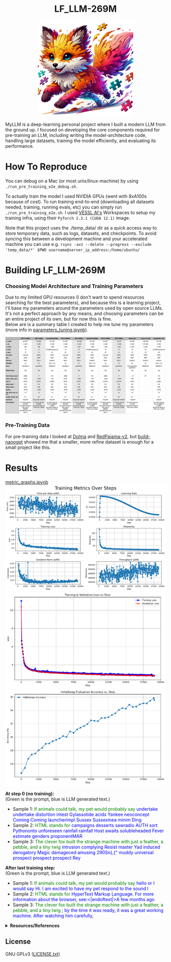 <div align="center">

# LF_LLM-269M

</div>
<div align="center"><img src="./assets/puzzle_fox.jpg" width="300"/></div>

MyLLM is a deep-learning personal project where I built a modern LLM from the ground up. I focused on developing the core components required for pre-training an LLM, including writing the model-architecture code, handling large datasets, training the model efficiently, and evaluating its performance.

# How To Reproduce
You can debug on a Mac (or most unix/linux-machine) by using `./run_pre_training_e2e_debug.sh`.   

To actually train the model I used NVIDIA GPUs (went with 8xA100s because of cost). To run training end-to-end (downloading all datasets needed, training, running evals, etc) you can simply run `./run_pre_training_e2e.sh`. I used [VESSL AI's](https://vessl.ai) Workspaces to setup my training infra, using their `PyTorch 2.3.1 (CUDA 12.1)` image.

Note that this project uses the ./temp_data/ dir as a quick access way to store temporary data, such as logs, datasets, and checkpoints. To avoid syncing this between a development machine and your accelerated machine you can use e.g. `rsync -avz --delete --progress --exclude 'temp_data/*' $PWD username@server_ip_address:/home/ubuntu/`

# Building LF_LLM-269M

### Choosing Model Architecture and Training Parameters
Due to my limited GPU resources (I don't want to spend resources searching for the best parameters), and because this is a learning project, I'll base my parameters around the parameters used by open source LLMs. It's not a perfect approach by any means, and choosing parameters can be an entire project of its own, but for now this is fine.  
Below are is a summary table I created to help me tune my parameters (more info in [parameters_tuning.ipynb](./notebooks/parameters_tuning.ipynb)).

![Summary table](./assets/some_open_source_models.png)

### Pre-Training Data
For pre-training data I looked at [Dolma](https://allenai.org/dolma) and [RedPajama-v2](https://www.together.ai/blog/redpajama-data-v2), but [build-nanogpt](https://github.com/karpathy/build-nanogpt) showed me that a smaller, more refine dataset is enough for a small project like this.

# Results

[metric_graphs.ipynb](./notebooks/metric_graphs.ipynb)
![Training Metrics](./assets/training_metrics_over_steps.png)
![Train Val Loss](./assets/train_val_loss.png)
![HellaSwag Acc](./assets/hellaswag_acc.png)


**At step 0 (no training):**  
(Green is the prompt, blue is LLM generated text.)
- Sample 1: <span style="color:green;">If animals could talk, my pet would probably say </span><span style="color:blue;">undertake undertake distortion intest Gylassotide acids Yankee neoconcept Coming Coming launcherimpl Sussex Sussexinea minim Ding</span>
- Sample 2: <span style="color:green;">HTML stands for </span><span style="color:blue;">campaigns desserts sawradio AUTH sort Pythononto unforeseen rainfall rainfall Host awaits solubleheaded Fever estimate genders proponentMAR</span>
- Sample 3: <span style="color:green;">The clever fox built the strange machine with just a feather, a pebble, and a tiny twig </span><span style="color:blue;">intrusion complying Resist master Yad induced derogatory Magic damageced amusing 290Sn},{" muddy universal prospect prospect prospect Rey</span>

**After last training step:**  
(Green is the prompt, blue is LLM generated text.)
- Sample 1: <span style="color:green;">If animals could talk, my pet would probably say </span><span style="color:blue;">hello or I would say Hi.
I am excited to have my pet respond to the sound I</span>
- Sample 2: <span style="color:green;">HTML stands for </span><span style="color:blue;">HyperText Markup Language. For more information about the browser, see:<|endoftext|>A few months ago</span>
- Sample 3: <span style="color:green;">The clever fox built the strange machine with just a feather, a pebble, and a tiny twig </span><span style="color:blue;">; by the time it was ready, it was a great working machine. After watching him carefully,</span>


<details>
<summary><strong>Resources/References</strong></summary>

- [Molomo (MolmoE)](https://huggingface.co/allenai/MolmoE-1B-0924)
- [apple/corenet](https://github.com/apple/corenet/tree/main)
- [allenai/OLMo](https://github.com/allenai/OLMo)
- [mosaicml/llm-foundry](https://github.com/mosaicml/llm-foundry)
- [google-research/tuning_playbook](https://github.com/google-research/tuning_playbook)
- [karpathy/build-nanogpt](https://github.com/karpathy/build-nanogpt/tree/master)

</details>

## License
GNU GPLv3 ([LICENSE.txt](./LICENSE.txt))
